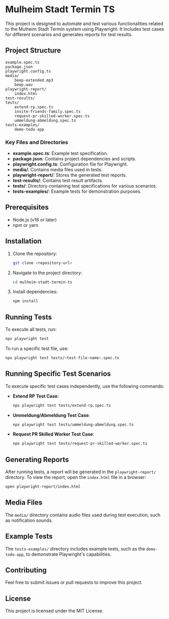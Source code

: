 # Mulheim Stadt Termin TS

This project is designed to automate and test various functionalities related to the Mulheim Stadt Termin system using Playwright. It includes test cases for different scenarios and generates reports for test results.

## Project Structure

```
example.spec.ts
package.json
playwright.config.ts
media/
    beep-extended.mp3
    beep.wav
playwright-report/
    index.html
test-results/
tests/
    extend-rp.spec.ts
    invite-friends-family.spec.ts
    request-pr-skilled-worker.spec.ts
    ummeldung-abmeldung.spec.ts
tests-examples/
    demo-todo-app
```

### Key Files and Directories

- **example.spec.ts**: Example test specification.
- **package.json**: Contains project dependencies and scripts.
- **playwright.config.ts**: Configuration file for Playwright.
- **media/**: Contains media files used in tests.
- **playwright-report/**: Stores the generated test reports.
- **test-results/**: Contains test result artifacts.
- **tests/**: Directory containing test specifications for various scenarios.
- **tests-examples/**: Example tests for demonstration purposes.

## Prerequisites

- Node.js (v16 or later)
- npm or yarn

## Installation

1. Clone the repository:
   ```bash
   git clone <repository-url>
   ```
2. Navigate to the project directory:
   ```bash
   cd mulheim-stadt-termin-ts
   ```
3. Install dependencies:
   ```bash
   npm install
   ```

## Running Tests

To execute all tests, run:
```bash
npx playwright test
```

To run a specific test file, use:
```bash
npx playwright test tests/<test-file-name>.spec.ts
```

## Running Specific Test Scenarios

To execute specific test cases independently, use the following commands:

- **Extend RP Test Case**:
  ```bash
  npx playwright test tests/extend-rp.spec.ts
  ```

- **Ummeldung/Abmeldung Test Case**:
  ```bash
  npx playwright test tests/ummeldung-abmeldung.spec.ts
  ```

- **Request PR Skilled Worker Test Case**:
  ```bash
  npx playwright test tests/request-pr-skilled-worker.spec.ts
  ```

## Generating Reports

After running tests, a report will be generated in the `playwright-report/` directory. To view the report, open the `index.html` file in a browser:
```bash
open playwright-report/index.html
```

## Media Files

The `media/` directory contains audio files used during test execution, such as notification sounds.

## Example Tests

The `tests-examples/` directory includes example tests, such as the `demo-todo-app`, to demonstrate Playwright's capabilities.

## Contributing

Feel free to submit issues or pull requests to improve this project.

## License

This project is licensed under the MIT License.